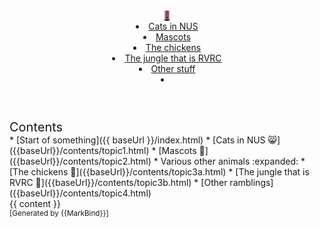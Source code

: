 <head-bottom>
  <link rel="stylesheet" href="{{baseUrl}}/stylesheets/main.css">
</head-bottom>

<header sticky>
  <navbar type="dark" style="background-color:pink">
    <a slot="brand" href="{{baseUrl}}/index.html" title="Home" class="navbar-brand">🥲</a>
    <li><a href="{{baseUrl}}/contents/topic1.html" class="nav-link">Cats in NUS</a></li>
    <li><a href="{{baseUrl}}/contents/topic2.html" class="nav-link">Mascots</a></li>
    <dropdown header="Various other animals" class="nav-link">
      <li><a href="{{baseUrl}}/contents/topic3a.html" class="dropdown-item">The chickens</a></li>
      <li><a href="{{baseUrl}}/contents/topic3b.html" class="dropdown-item">The jungle that is RVRC</a></li>
    </dropdown>
    <li><a href="{{baseUrl}}/contents/topic4.html" class="nav-link">Other stuff</a></li>
    <li slot="right">
      <form class="navbar-form">
        <searchbar :data="searchData" placeholder="Search" :on-hit="searchCallback" menu-align-right></searchbar>
      </form>
    </li>
  </navbar>
</header>

<div id="flex-body">
  <nav id="site-nav">
    <div class="site-nav-top">
      <div class="fw-bold mb-2" style="font-size: 1.25rem;">Contents</div>
    </div>
    <div class="nav-component slim-scroll">
      <site-nav>
* [Start of something]({{ baseUrl }}/index.html)
* [Cats in NUS 😸]({{baseUrl}}/contents/topic1.html)
* [Mascots 🤖]({{baseUrl}}/contents/topic2.html)
* Various other animals :expanded:
  * [The chickens 🐓]({{baseUrl}}/contents/topic3a.html)
  * [The jungle that is RVRC 🌱]({{baseUrl}}/contents/topic3b.html)
* [Other ramblings]({{baseUrl}}/contents/topic4.html)
      </site-nav>
    </div>
  </nav>
  <div id="content-wrapper">
    <breadcrumb />
    {{ content }}
  </div>
  <nav id="page-nav">
    <div class="nav-component slim-scroll">
      <page-nav />
    </div>
  </nav>
  <scroll-top-button></scroll-top-button>
</div>

<footer>
  <!-- Support MarkBind by including a link to us on your landing page! -->
  <div class="text-center">
    <small>[Generated by {{MarkBind}}]</small>
  </div>
</footer>
